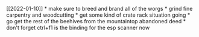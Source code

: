 [[2022-01-10]] 
	* make sure to breed and brand all of the worgs
	* grind fine carpentry and woodcutting
	* get some kind of crate rack situation going
	* go get the rest of the beehives from the mountaintop abandoned deed
	* don't forget ctrl+f1 is the binding for the esp scanner now